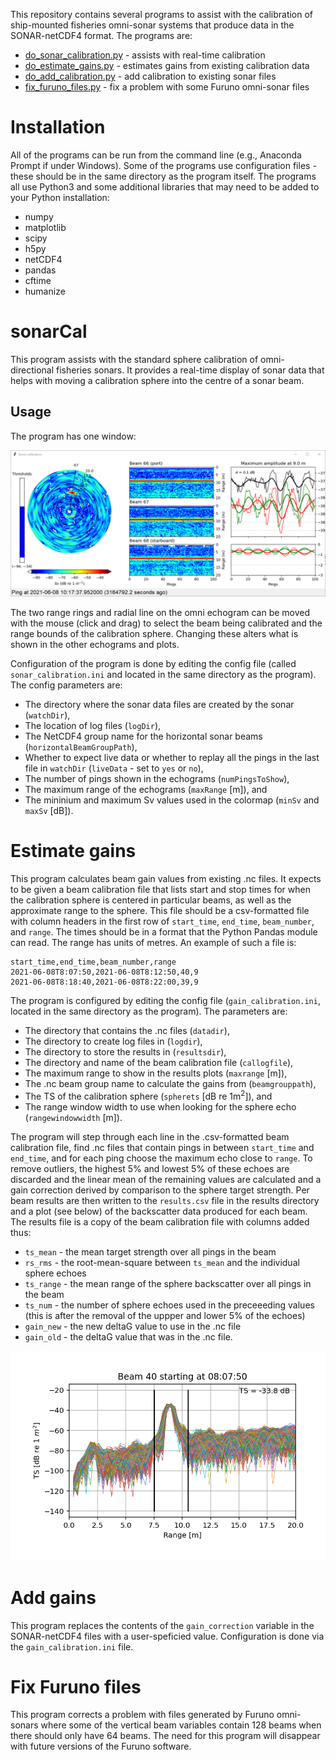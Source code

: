 This repository contains several programs to assist with the calibration of ship-mounted fisheries omni-sonar systems that produce data in the SONAR-netCDF4 format. The programs are:
- [do_sonar_calibration.py](#sonarCal) - assists with real-time calibration
- [do_estimate_gains.py](#estimate-gains) - estimates gains from existing calibration data
- [do_add_calibration.py](#add-gains) - add calibration to existing sonar files
- [fix_furuno_files.py](#fix-furuno-files) - fix a problem with some Furuno omni-sonar files

# Installation

All of the programs can be run from the command line (e.g., Anaconda Prompt if under Windows). Some of the programs use configuration files - these should be in the same directory as the program itself. The programs all use Python3 and some additional libraries that may need to be added to your Python installation:
- numpy
- matplotlib
- scipy
- h5py
- netCDF4 
- pandas
- cftime
- humanize

# sonarCal
This program assists with the standard sphere calibration of omni-directional fisheries sonars. It provides a real-time display of sonar data that helps with moving a calibration sphere into the centre of a sonar beam.

## Usage

The program has one window:

![screenshot](screenshot.png "Main (only) window")

The two range rings and radial line on the omni echogram can be moved with the mouse (click and drag)
to select the beam being calibrated and the range bounds of the calibration sphere. Changing these alters what is shown in the other echograms and plots.

Configuration of the program is done by editing the config file (called ``sonar_calibration.ini`` and located in the same directory as the program). The config parameters are:
- The directory where the sonar data files are created by the sonar (``watchDir``),
- The location of log files (``logDir``),
- The NetCDF4 group name for the horizontal sonar beams (``horizontalBeamGroupPath``),
- Whether to expect live data or whether to replay all the pings in the last file in ``watchDir`` (``liveData`` - set to ``yes`` or ``no``),
- The number of pings shown in the echograms (``numPingsToShow``),
- The maximum range of the echograms (``maxRange`` [m]), and
- The mininium and maximum Sv values used in the colormap (``minSv`` and ``maxSv`` [dB]).

# Estimate gains

This program calculates beam gain values from existing .nc files. It expects to be given a beam calibration file that lists start and stop times for when the calibration sphere is centered in particular beams, as well as the approximate range to the sphere. This file should be a csv-formatted file with column headers in the first row of ``start_time``, ``end_time``, ``beam_number``, and ``range``. The times should be in a format that the Python Pandas module can read. The range has units of metres. An example of such a file is:

```
start_time,end_time,beam_number,range
2021-06-08T8:07:50,2021-06-08T8:12:50,40,9
2021-06-08T8:18:40,2021-06-08T8:22:00,39,9
```

The program is configured by editing the config file (``gain_calibration.ini``, located in the same directory as the program). The parameters are:
- The directory that contains the .nc files (``datadir``),
- The directory to create log files in (``logdir``),
- The directory to store the results in (``resultsdir``),
- The directory and name of the beam calibration file (``callogfile``),
- The maximum range to show in the results plots (``maxrange`` [m]),
- The .nc beam group name to calculate the gains from (``beamgrouppath``),
- The TS of the calibration sphere (``spherets`` [dB re 1m<sup>2</sup>]), and
- The range window width to use when looking for the sphere echo (``rangewindowwidth`` [m]).


The program will step through each line in the .csv-formatted beam calibration file, find .nc files that contain pings in between ``start_time`` and ``end_time``, and for each ping choose the maximum echo close to ``range``. To remove outliers, the highest 5% and lowest 5% of these echoes are discarded and the linear mean of the remaining values are calculated and a gain correction derived by comparison to the sphere target strength. Per beam results are then written to the ``results.csv`` file in the results directory and a plot (see below) of the backscatter data produced for each beam. The results file is a copy of the beam calibration file with columns added thus:
- ``ts_mean`` - the mean target strength over all pings in the beam
- ``rs_rms`` - the root-mean-square between ``ts_mean`` and the individual sphere echoes
- ``ts_range`` - the mean range of the sphere backscatter over all pings in the beam
- ``ts_num`` - the number of sphere echoes used in the preceeeding values (this is after the removal of the uppper and lower 5% of the echoes)
- ``gain_new`` - the new deltaG value to use in the .nc file
- ``gain_old`` - the deltaG value that was in the .nc file.

![beam_example](Beam_example.png "Example of beam plot")

# Add gains

This program replaces the contents of the ``gain_correction`` variable in the SONAR-netCDF4 files with a user-speficied value. Configuration is done via the ``gain_calibration.ini`` file.

# Fix Furuno files

This program corrects a problem with files generated by Furuno omni-sonars where some of the vertical beam variables contain 128 beams when there should only have 64 beams. The need for this program will disappear with future versions of the Furuno software.